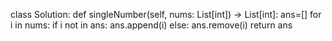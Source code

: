 class Solution:
    def singleNumber(self, nums: List[int]) -> List[int]:
        ans=[]
        for i in nums:
            if i not in ans:
                ans.append(i)
            else:
                ans.remove(i)
        return ans
